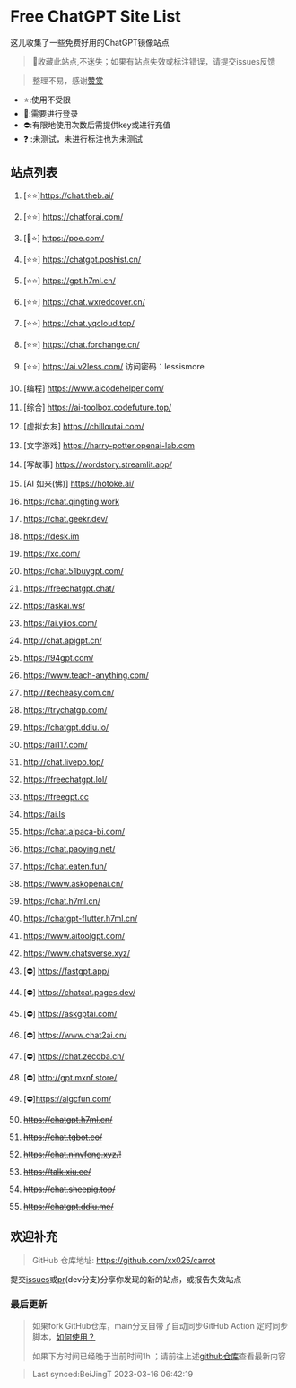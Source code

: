 # Free ChatGPT Site List

这儿收集了一些免费好用的ChatGPT镜像站点
> 🤭收藏此站点,不迷失；如果有站点失效或标注错误，请提交issues反馈

> 整理不易，感谢[赞赏](https://xx025.github.io/pages/zs/)

- ⭐:使用不受限
- 🔑:需要进行登录
- ⛔:有限地使用次数后需提供key或进行充值
- ❓ :未测试，未进行标注也为未测试

## 站点列表
1. [⭐⭐]https://chat.theb.ai/

2. [⭐⭐] https://chatforai.com/

3. [🔑⭐] https://poe.com/

4. [⭐⭐] https://chatgpt.poshist.cn/

5. [⭐⭐] https://gpt.h7ml.cn/

6. [⭐⭐] https://chat.wxredcover.cn/

7. [⭐⭐] https://chat.yqcloud.top/

8. [⭐⭐] https://chat.forchange.cn/

9. [⭐⭐] https://ai.v2less.com/ 访问密码：lessismore

10. [编程] https://www.aicodehelper.com/

11. [综合] https://ai-toolbox.codefuture.top/

12. [虚拟女友] https://chilloutai.com/

13. [文字游戏] https://harry-potter.openai-lab.com

14. [写故事] https://wordstory.streamlit.app/

15. [AI 如来(佛)] https://hotoke.ai/

16. https://chat.qingting.work

17. https://chat.geekr.dev/

18. https://desk.im

19. https://xc.com/

20. https://chat.51buygpt.com/

21. https://freechatgpt.chat/

22. https://askai.ws/

23. https://ai.yiios.com/

24. http://chat.apigpt.cn/

25. https://94gpt.com/

26. https://www.teach-anything.com/

27. http://itecheasy.com.cn/

28. https://trychatgp.com/

29. https://chatgpt.ddiu.io/

30. https://ai117.com/

31. http://chat.livepo.top/

32. https://freechatgpt.lol/

33. https://freegpt.cc

34. https://ai.ls

35. https://chat.alpaca-bi.com/

36. https://chat.paoying.net/

37. https://chat.eaten.fun/

38. https://www.askopenai.cn/

39. https://chat.h7ml.cn/

40. https://chatgpt-flutter.h7ml.cn/

41. https://www.aitoolgpt.com/

42. https://www.chatsverse.xyz/

43. [⛔] https://fastgpt.app/

44. [⛔] https://chatcat.pages.dev/

45. [⛔] https://askgptai.com/

46. [⛔] https://www.chat2ai.cn/

47. [⛔] https://chat.zecoba.cn/

48. [⛔] http://gpt.mxnf.store/

49. [⛔]https://aigcfun.com/

50. ~~https://chatgpt.h7ml.cn/~~

51. ~~https://chat.tgbot.co/~~

52. ~~https://chat.ninvfeng.xyz/!~~

53. ~~https://talk.xiu.ee/~~

54. ~~https://chat.sheepig.top/~~

55. ~~https://chatgpt.ddiu.me/~~


## 欢迎补充
>GitHub 仓库地址: https://github.com/xx025/carrot

提交[issues](https://github.com/xx025/carrot/issues)或[pr](https://github.com/xx025/carrot/blob/dev/develop.md#向dev分支提交更改)(dev分支)分享你发现的新的站点，或报告失效站点



### 最后更新
> 如果fork GitHub仓库，main分支自带了自动同步GitHub Action 定时同步脚本，[如何使用？](https://github.com/xx025/carrot/blob/dev/develop.md)
> 
> 如果下方时间已经晚于当前时间1h ；请前往上述[github仓库](https://github.com/xx025/carrot)查看最新内容
> 

>Last synced:BeiJingT 2023-03-16 06:42:19
